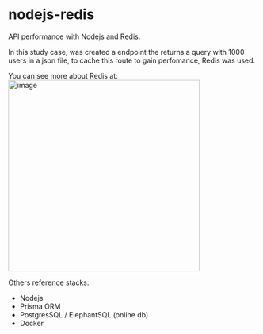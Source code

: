 # nodejs-redis
API performance with Nodejs and Redis.

In this study case, was created a endpoint the returns a query with 1000 users in a json file, to cache this route to gain perfomance, Redis was used.

You can see more about Redis at:
<img width="386" alt="image" src="https://user-images.githubusercontent.com/17819811/166363688-18f767ca-604d-467c-991b-1eb4eb61d3d8.png">

Others reference stacks:

- Nodejs
- Prisma ORM
- PostgresSQL / ElephantSQL (online db)
- Docker
